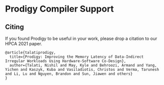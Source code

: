 # Prodigy Compiler Support

## Citing
If you found Prodigy to be useful in your work, please drop a citation to our HPCA 2021 paper.
```
@article{talatiprodigy,
  title={Prodigy: Improving the Memory Latency of Data-Indirect Irregular Workloads Using Hardware-Software Co-Design},
  author={Talati, Nishil and May, Kyle and Behroozi, Armand and Yang, Yichen and Kaszyk, Kuba and Vasiladiotis, Christos and Verma, Tarunesh and Li, Lu and Nguyen, Brandon and Sun, Jiawen and others}
}

```


